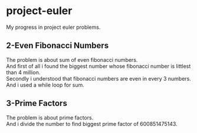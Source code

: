 # project-euler
My progress in project euler problems.

## 2-Even Fibonacci Numbers

The problem is about sum of even fibonacci numbers. <br>
And first of all i found the biggest number whose fibonacci number is littlest than 4 million. <br>
Secondly i understood that fibonacci numbers are even in every 3 numbers. <br>
And i used a while loop for sum.

## 3-Prime Factors

The problem is about prime factors. <br>
And i divide the number to find biggest prime factor of 600851475143.
